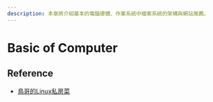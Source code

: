 ```yaml
---
description: 本章將介紹基本的電腦硬體、作業系統中檔案系統的架構與網站推薦。
---
```


# Basic of Computer

## Reference

* [鳥哥的Linux私房菜](http://linux.vbird.org/)

